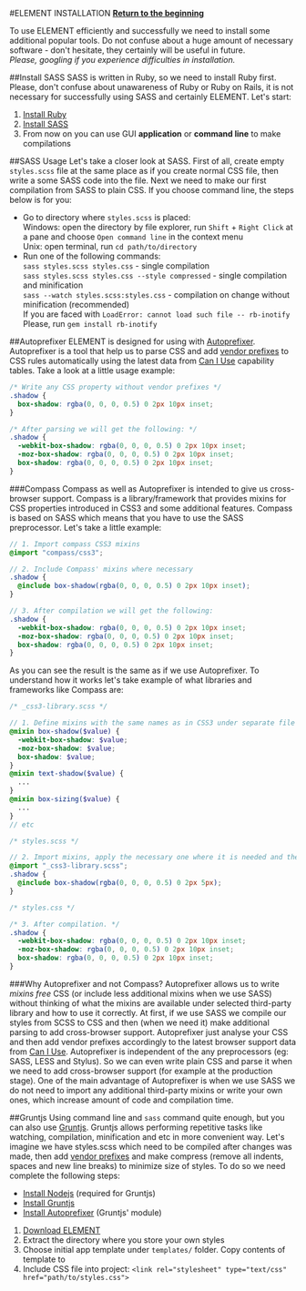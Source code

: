 #ELEMENT INSTALLATION**[Return to the beginning](https://github.com/kalopsia/element/blob/master/docs/0_preface.md)**<br/>To use ELEMENT efficiently and successfully we need to install some additional popular tools. Do not confuse about a huge amount of necessary software - don't hesitate, they certainly will be useful in future.<br/>*Please, googling if you experience difficulties in installation.*##Install SASSSASS is written in Ruby, so we need to install Ruby first. Please, don't confuse about unawareness of Ruby or Ruby on Rails, it is not necessary for successfully using SASS and certainly ELEMENT. Let's start:1. [Install Ruby](https://www.ruby-lang.org/en/installation/)2. [Install SASS](http://sass-lang.com/install)3. From now on you can use GUI **application** or **command line** to make compilations##SASS UsageLet's take a closer look at SASS. First of all, create empty ``styles.scss`` file at the same place as if you create normal CSS file, then write a some SASS code into the file. Next we need to make our first compilation from SASS to plain CSS. If you choose command line, the steps below is for you:* Go to directory where ``styles.scss`` is placed:<br/>  Windows: open the directory by file explorer, run ``Shift`` + ``Right Click`` at a pane and choose ``Open command line`` in the context menu<br/>  Unix: open terminal, run ``cd path/to/directory``* Run one of the following commands:<br/>  ``sass styles.scss styles.css`` - single compilation<br/>  ``sass styles.scss styles.css --style compressed`` - single compilation and minification<br/>  ``sass --watch styles.scss:styles.css`` - compilation on change without minification (recommended)<br/>  If you are faced with ``LoadError: cannot load such file -- rb-inotify``<br/>  Please, run ``gem install rb-inotify``##AutoprefixerELEMENT is designed for using with [Autoprefixer](https://github.com/ai/autoprefixer). Autoprefixer is a tool that help us to parse CSS and add [vendor prefixes](http://webdesign.about.com/od/css/a/css-vendor-prefixes.htm) to CSS rules automatically using the latest data from [Can I Use](http://caniuse.com/) capability tables. Take a look at a little usage example:```CSS/* Write any CSS property without vendor prefixes */.shadow {  box-shadow: rgba(0, 0, 0, 0.5) 0 2px 10px inset;}/* After parsing we will get the following: */.shadow {  -webkit-box-shadow: rgba(0, 0, 0, 0.5) 0 2px 10px inset;  -moz-box-shadow: rgba(0, 0, 0, 0.5) 0 2px 10px inset;  box-shadow: rgba(0, 0, 0, 0.5) 0 2px 10px inset;}```###CompassCompass as well as Autoprefixer is intended to give us cross-browser support. Compass is a library/framework that provides mixins for CSS properties introduced in CSS3 and some additional features. Compass is based on SASS which means that you have to use the SASS preprocessor. Let's take a little example:```SCSS// 1. Import compass CSS3 mixins@import "compass/css3";// 2. Include Compass' mixins where necessary.shadow {  @include box-shadow(rgba(0, 0, 0, 0.5) 0 2px 10px inset);}// 3. After compilation we will get the following:.shadow {  -webkit-box-shadow: rgba(0, 0, 0, 0.5) 0 2px 10px inset;  -moz-box-shadow: rgba(0, 0, 0, 0.5) 0 2px 10px inset;  box-shadow: rgba(0, 0, 0, 0.5) 0 2px 10px inset;}```As you can see the result is the same as if we use Autoprefixer. To understand how it works let's take example of what libraries and frameworks like Compass are:```SCSS/* _css3-library.scss */// 1. Define mixins with the same names as in CSS3 under separate file@mixin box-shadow($value) {  -webkit-box-shadow: $value;  -moz-box-shadow: $value;  box-shadow: $value;}@mixin text-shadow($value) {  ...}@mixin box-sizing($value) {  ...}// etc``````SCSS/* styles.scss */// 2. Import mixins, apply the necessary one where it is needed and then make compilation@import "_css3-library.scss";.shadow {  @include box-shadow(rgba(0, 0, 0, 0.5) 0 2px 5px);}``````CSS/* styles.css *//* 3. After compilation. */.shadow {  -webkit-box-shadow: rgba(0, 0, 0, 0.5) 0 2px 10px inset;  -moz-box-shadow: rgba(0, 0, 0, 0.5) 0 2px 10px inset;  box-shadow: rgba(0, 0, 0, 0.5) 0 2px 10px inset;}```###Why Autoprefixer and not Compass?Autoprefixer allows us to write *mixins free* CSS (or include less additional mixins when we use SASS) without thinking of what the mixins are available under selected third-party library and how to use it correctly. At first, if we use SASS we compile our styles from SCSS to CSS and then (when we need it) make additional parsing to add cross-browser support. Autoprefixer just analyse your CSS and then add vendor prefixes accordingly to the latest browser support data from [Can I Use](http://caniuse.com/). Autoprefixer is independent of the any preprocessors (eg: SASS, LESS and Stylus). So we can even write plain CSS and parse it when we need to add cross-browser support (for example at the production stage). One of the main advantage of Autoprefixer is when we use SASS we do not need to import any additional third-party mixins or write your own ones, which increase amount of code and compilation time.##GruntjsUsing command line and ``sass`` command quite enough, but you can also use [Gruntjs](http://gruntjs.com/getting-started). Gruntjs allows performing repetitive tasks like watching, compilation, minification and etc in more convenient way. Let's imagine we have styles.scss which need to be compiled after changes was made, then add [vendor prefixes](http://webdesign.about.com/od/css/a/css-vendor-prefixes.htm) and make compress (remove all indents, spaces and new line breaks) to minimize size of styles. To do so we need complete the following steps:* [Install Nodejs](http://nodejs.org/download/) (required for Gruntjs)* [Install Gruntjs](http://gruntjs.com/getting-started)* [Install Autoprefixer](https://github.com/nDmitry/grunt-autoprefixer) (Gruntjs' module)1. [Download ELEMENT](https://github.com/kalopsia/element/archive/master.zip)2. Extract the directory where you store your own styles3. Choose initial app template under ``templates/`` folder. Copy contents of template to3. Include CSS file into project: ``<link rel="stylesheet" type="text/css" href="path/to/styles.css">``